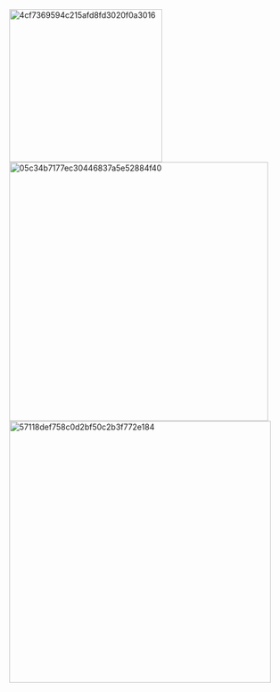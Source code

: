 <img width="274" alt="4cf7369594c215afd8fd3020f0a3016" src="https://user-images.githubusercontent.com/81739293/218430849-b2372342-2dea-424c-8b19-51601c298243.png">
<img width="464" alt="05c34b7177ec30446837a5e52884f40" src="https://user-images.githubusercontent.com/81739293/218430865-9a3b54a4-90bb-4490-b91d-223cd79c2a0d.png">
<img width="469" alt="57118def758c0d2bf50c2b3f772e184" src="https://user-images.githubusercontent.com/81739293/218430871-a34c0e7a-ac8b-4098-91aa-4715f124a6b6.png">
